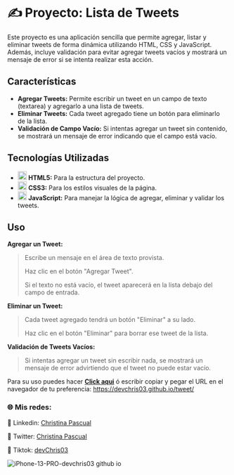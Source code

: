 # ✍️ Proyecto: Lista de Tweets

Este proyecto es una aplicación sencilla que permite agregar, listar y eliminar tweets de forma dinámica utilizando HTML, CSS y JavaScript. Además, incluye validación para evitar agregar tweets vacíos y mostrará un mensaje de error si se intenta realizar esta acción.

## Características

- **Agregar Tweets:** Permite escribir un tweet en un campo de texto (textarea) y agregarlo a una lista de tweets.
- **Eliminar Tweets:** Cada tweet agregado tiene un botón para eliminarlo de la lista.
- **Validación de Campo Vacío:** Si intentas agregar un tweet sin contenido, se mostrará un mensaje de error indicando que el campo está vacío.
  
## Tecnologías Utilizadas

-  <img src="https://github.com/user-attachments/assets/308d1b21-0ae5-4d59-8031-caae27bdb136" width="20" height="20"> **HTML5:** Para la estructura del proyecto.
- <img src="https://github.com/user-attachments/assets/ebc017d2-316d-4b75-8722-d6fedef71649" width="20" height="20">  **CSS3:** Para los estilos visuales de la página.
- <img src="https://github.com/user-attachments/assets/2d4963c1-ab57-4cbc-9973-d0195c932c21" width="20" height="20">  **JavaScript:** Para manejar la lógica de agregar, eliminar y validar los tweets.

## Uso
**Agregar un Tweet:**
>Escribe un mensaje en el área de texto provista.
>
>Haz clic en el botón "Agregar Tweet".
>
>Si el texto no está vacío, el tweet aparecerá en la lista debajo del campo de entrada.

**Eliminar un Tweet:**
>Cada tweet agregado tendrá un botón "Eliminar" a su lado.
>
>Haz clic en el botón "Eliminar" para borrar ese tweet de la lista.

**Validación de Tweets Vacíos:**
> Si intentas agregar un tweet sin escribir nada, se mostrará un mensaje de error advirtiendo que el tweet no puede estar vacío.

Para su uso puedes hacer **[Click aqui](https://devchris03.github.io/tweet/)** ó escribir copiar y pegar el URL en el navegador de tu preferencia: https://devchris03.github.io/tweet/

### :globe_with_meridians: Mis redes:
:nazar_amulet: Linkedin: [Christina Pascual](https://www.linkedin.com/in/christina-pascual/)

:nazar_amulet: Twitter: [Christina Pascual](https://x.com/devchris03)

:nazar_amulet: Tiktok: [devChris03](https://www.tiktok.com/@devchris03?_t=8p5TriBHr3G&_r=1)


![iPhone-13-PRO-devchris03 github io](https://github.com/user-attachments/assets/fa9d52de-f362-4cbb-ba2b-5cb1c1fc62e1)
